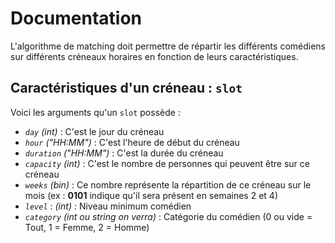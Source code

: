 # Documentation

L'algorithme de matching doit permettre de répartir les différents comédiens sur différents créneaux horaires en fonction de leurs caractéristiques.

## Caractéristiques d'un créneau : `slot`

Voici les arguments qu'un `slot` possède :

- *`day`* *(int)* : C'est le jour du créneau
- *`hour`* *("HH:MM")* : C'est l'heure de début du créneau
- *`duration`* *("HH:MM")* : C'est la durée du créneau
- *`capacity`* *(int)* : C'est le nombre de personnes qui peuvent être sur ce créneau
- *`weeks`* *(bin)* : Ce nombre représente la répartition de ce créneau sur le mois (ex : **0101** indique qu'il sera présent en semaines 2 et 4)
- *`level`* : *(int)* : Niveau minimum comédien
- *`category`* *(int ou string on verra)* : Catégorie du comédien (0 ou vide = Tout, 1 = Femme, 2 = Homme)
